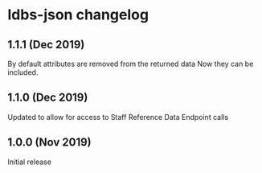 # ldbs-json changelog

## 1.1.1 (Dec 2019)
By default attributes are removed from the returned data Now they can be included.

## 1.1.0 (Dec 2019)
Updated to allow for access to Staff Reference Data Endpoint calls

## 1.0.0 (Nov 2019)
Initial release